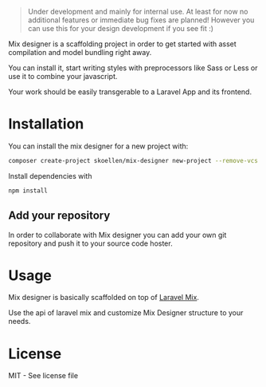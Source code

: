 > Under development and mainly for internal use. At least for now no additional features or immediate bug fixes are planned! However you can use this for your design development if you see fit :)

Mix designer is a scaffolding project in order to get started with asset compilation and model bundling right away.

You can install it, start writing styles with preprocessors like Sass or Less or use it to combine your javascript.

Your work should be easily transgerable to a Laravel App and its frontend.

# Installation

You can install the mix designer for a new project with:

```bash
composer create-project skoellen/mix-designer new-project --remove-vcs -sdev
```

Install dependencies with

```bash
npm install
```

## Add your repository

In order to collaborate with Mix designer you can add your own git repository and push it to your source code hoster.

# Usage

Mix designer is basically scaffolded on top of [Laravel Mix](https://github.com/JeffreyWay/laravel-mix).

Use the api of laravel mix and customize Mix Designer structure to your needs.

# License

MIT - See license file